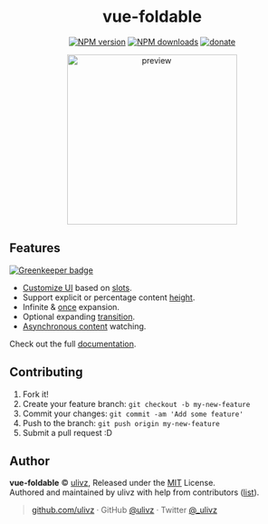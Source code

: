 <h1 align="center">vue-foldable</h1>

<p align="center">
<a href="https://npmjs.com/package/vue-foldable"><img src="https://img.shields.io/npm/v/vue-foldable.svg?style=flat" alt="NPM version"></a> <a href="https://npmjs.com/package/vue-foldable"><img src="https://img.shields.io/npm/dm/vue-foldable.svg?style=flat" alt="NPM downloads"></a> <a href="https://github.com/ulivz/donate"><img src="https://img.shields.io/badge/$-donate-ff69b4.svg?maxAge=2592000&amp;style=flat" alt="donate"></a>
</p>

<p align="center">
  <img width="300px" src="https://github.com/ulivz/vue-foldable/blob/master/docs/.vuepress/public/demo.gif?raw=true" alt="preview">
</p>

## Features

[![Greenkeeper badge](https://badges.greenkeeper.io/ulivz/vue-foldable.svg)](https://greenkeeper.io/)

- [Customize UI](https://vue-foldable.ulivz.com/#custom-ui) based on [slots](https://vuejs.org/v2/guide/components-slots.html).
- Support explicit or percentage content [height](https://vue-foldable.ulivz.com#height).
- Infinite & [once](https://vue-foldable.ulivz.com#once-mode) expansion.
- Optional expanding [transition](https://vue-foldable.ulivz.com#transition).
- [Asynchronous content](https://vue-foldable.ulivz.com#asynchronous-content) watching.

Check out the full [documentation](http://www.v2js.com/vue-foldable).

## Contributing

1. Fork it!
2. Create your feature branch: `git checkout -b my-new-feature`
3. Commit your changes: `git commit -am 'Add some feature'`
4. Push to the branch: `git push origin my-new-feature`
5. Submit a pull request :D


## Author

**vue-foldable** © [ulivz](https://github.com/ULIVZ), Released under the [MIT](./LICENSE) License.<br>
Authored and maintained by ulivz with help from contributors ([list](https://github.com/ULIVZ/vue-foldable/contributors)).

> [github.com/ulivz](https://github.com/ulivz) · GitHub [@ulivz](https://github.com/ULIVZ) · Twitter [@_ulivz](https://twitter.com/_ulivz)
